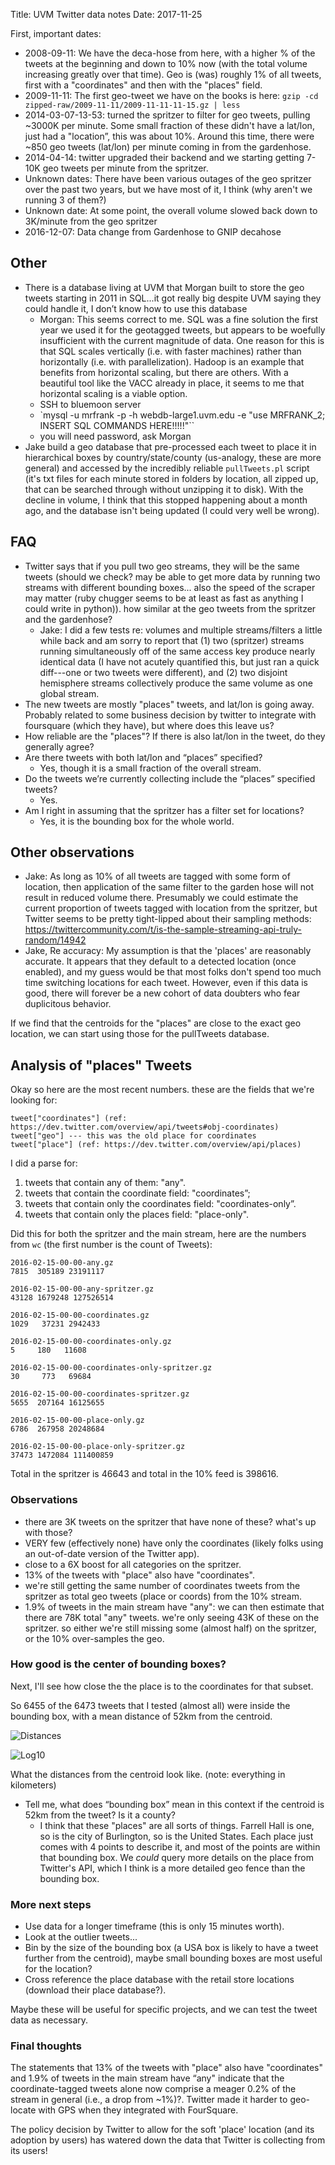 Title: UVM Twitter data notes
Date: 2017-11-25

First, important dates:

- 2008-09-11: We have the deca-hose from here, with a higher % of the tweets at the beginning and down to 10% now (with the total volume increasing greatly over that time). Geo is (was) roughly 1% of all tweets, first with a "coordinates" and then with the "places" field.
- 2009-11-11: The first geo-tweet we have on the books is here: `gzip -cd zipped-raw/2009-11-11/2009-11-11-11-15.gz | less`
- 2014-03-07-13-53: turned the spritzer to filter for geo tweets, pulling ~3000K per minute. Some small fraction of these didn't have a lat/lon, just had a "location”, this was about 10%. Around this time, there were ~850 geo tweets (lat/lon) per minute coming in from the gardenhose.
- 2014-04-14: twitter upgraded their backend and we starting getting 7-10K geo tweets per minute from the spritzer.
- Unknown dates: There have been various outages of the geo spritzer over the past two years, but we have most of it, I think (why aren't we running 3 of them?)
- Unknown date: At some point, the overall volume slowed back down to 3K/minute from the geo spritzer
- 2016-12-07: Data change from Gardenhose to GNIP decahose

## Other

- There is a database living at UVM that Morgan built to store the geo tweets starting in 2011 in SQL...it got really big despite UVM saying they could handle it, I don’t know how to use this database
    - Morgan: This seems correct to me. SQL was a fine solution the first year we used it for the geotagged tweets, but appears to be woefully insufficient with the current magnitude of data. One reason for this is that SQL scales vertically (i.e. with faster machines) rather than horizontally (i.e. with parallelization). Hadoop is an example that benefits from horizontal scaling, but there are others. With a beautiful tool like the VACC already in place, it seems to me that horizontal scaling is a viable option.
    - SSH to bluemoon server
    - `mysql -u mrfrank -p -h webdb-large1.uvm.edu -e "use MRFRANK_2; INSERT SQL COMMANDS HERE!!!!!"``
    - you will need password, ask Morgan
- Jake build a geo database that pre-processed each tweet to place it in hierarchical boxes by country/state/county (us-analogy, these are more general) and accessed by the incredibly reliable `pullTweets.pl` script (it's txt files for each minute stored in folders by location, all zipped up, that can be searched through without unzipping it to disk). With the decline in volume, I think that this stopped happening about a month ago, and the database isn't being updated (I could very well be wrong).

## FAQ

- Twitter says that if you pull two geo streams, they will be the same tweets (should we check? may be able to get more data by running two streams with different bounding boxes... also the speed of the scraper may matter (ruby chugger seems to be at least as fast as anything I could write in python)). how similar at the geo tweets from the spritzer and the gardenhose?
    - Jake: I did a few tests re: volumes and multiple streams/filters a little while back and am sorry to report that (1) two (spritzer) streams running simultaneously off of the same access key produce nearly identical data (I have not acutely quantified this, but just ran a quick diff---one or two tweets were different), and (2) two disjoint hemisphere streams collectively produce the same volume as one global stream.
- The new tweets are mostly "places" tweets, and lat/lon is going away. Probably related to some business decision by twitter to integrate with foursquare (which they have), but where does this leave us?
- How reliable are the "places"? If there is also lat/lon in the tweet, do they generally agree?
- Are there tweets with both lat/lon and “places” specified?
    - Yes, though it is a small fraction of the overall stream.
- Do the tweets we’re currently collecting include the “places” specified tweets?
    - Yes.
- Am I right in assuming that the spritzer has a filter set for locations?
    - Yes, it is the bounding box for the whole world.

## Other observations

- Jake: As long as 10% of all tweets are tagged with some form of location, then application of the same filter to the garden hose will not result in reduced volume there. Presumably we could estimate the current proportion of tweets tagged with location from the spritzer, but Twitter seems to be pretty tight-lipped about their sampling methods:
https://twittercommunity.com/t/is-the-sample-streaming-api-truly-random/14942
- Jake, Re accuracy: My assumption is that the 'places' are reasonably accurate. It appears that they default to a detected location (once enabled), and my guess would be that most folks don't spend too much time switching locations for each tweet. However, even if this data is good, there will forever be a new cohort of data doubters who fear duplicitous behavior.

If we find that the centroids for the "places" are close to the exact geo location, we can start using those for the pullTweets database.

## Analysis of "places" Tweets

Okay so here are the most recent numbers. these are the fields that we're looking for:

    tweet["coordinates"] (ref: https://dev.twitter.com/overview/api/tweets#obj-coordinates)
    tweet["geo"] --- this was the old place for coordinates
    tweet["place"] (ref: https://dev.twitter.com/overview/api/places)

I did a parse for:

1. tweets that contain any of them: "any".
2. tweets that contain the coordinate field: "coordinates”;
3. tweets that contain only the coordinates field: "coordinates-only”.
4. tweets that contain only the places field: "place-only".

Did this for both the spritzer and the main stream, here are the numbers from `wc` (the first number is the count of Tweets):

    2016-02-15-00-00-any.gz
    7815  305189 23191117

    2016-02-15-00-00-any-spritzer.gz
    43128 1679248 127526514

    2016-02-15-00-00-coordinates.gz
    1029   37231 2942433

    2016-02-15-00-00-coordinates-only.gz
    5     180   11608

    2016-02-15-00-00-coordinates-only-spritzer.gz
    30     773   69684

    2016-02-15-00-00-coordinates-spritzer.gz
    5655  207164 16125655

    2016-02-15-00-00-place-only.gz
    6786  267958 20248684

    2016-02-15-00-00-place-only-spritzer.gz
    37473 1472084 111400859

Total in the spritzer is 46643 and total in the 10% feed is 398616.

### Observations

- there are 3K tweets on the spritzer that have none of these? what's up with those?
- VERY few (effectively none) have only the coordinates (likely folks using an out-of-date version of the Twitter app).
- close to a 6X boost for all categories on the spritzer.
- 13% of the tweets with "place" also have "coordinates".
- we're still getting the same number of coordinates tweets from the spritzer as total geo tweets (place or coords) from the 10% stream.
- 1.9% of tweets in the main stream have "any": we can then estimate that there are 78K total "any" tweets. we're only seeing 43K of these on the spritzer. so either we're still missing some (almost half) on the spritzer, or the 10%
over-samples the geo.

### How good is the center of bounding boxes?

Next, I'll see how close the the place is to the coordinates for that subset.

So 6455 of the 6473 tweets that I tested (almost all) were inside the bounding box, with a mean distance of 52km from the centroid.

![Distances]({filename}/images/distances.png)

![Log10]({filename}/images/distances-log10.png)

What the distances from the centroid look like. (note: everything in kilometers)

- Tell me, what does “bounding box” mean in this context
if the centroid is 52km from the tweet? Is it a county?
    - I think that these "places" are all sorts of things. Farrell Hall is one, so is the city of Burlington, so is the United States.
    Each place just comes with 4 points to describe it, and most of the points are within that bounding box.
    We _could_ query more details on the place from Twitter's API, which I think is a more detailed geo fence than the bounding box.

### More next steps

- Use data for a longer timeframe (this is only 15 minutes worth).
- Look at the outlier tweets...
- Bin by the size of the bounding box (a USA box is likely to have a tweet further from the centroid), maybe small bounding boxes are most useful for the location?
- Cross reference the place database with the retail store locations (download their place database?).

Maybe these will be useful for specific projects, and we can test the tweet data as necessary.

### Final thoughts

The statements that 13% of the tweets with "place" also have "coordinates" and 1.9% of tweets in the main stream have “any" indicate that the coordinate-tagged tweets alone now comprise a meager 0.2% of the stream in general (i.e., a drop from ~1%)?. Twitter made it harder to geo-locate with GPS when they integrated with FourSquare.

The policy decision by Twitter to allow for the soft 'place' location (and its adoption by users) has watered down the data that Twitter is collecting from its users!
